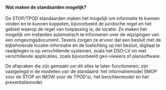 #### Wat maken de standaarden mogelijk?

De STOP/TPOD standaarden maken het mogelijk om informatie te kunnen vinden en te
kunnen koppelen, bijvoorbeeld de juridische regel en het gebied waarop de regel
van toepassing is, de locatie. Ze maken het mogelijk om instanties automatisch
te informeren over de wijzigingen van een omgevingsdocument. Tevens zorgen ze ervoor
dat een besluit met de bijbehorende locatie-informatie én de toelichting op het
besluit, digitaal te raadplegen is op verschillende systemen, zoals het DSO-LV 
en met verschillende applicaties, zoals bijvoorbeeld geo-viewers of plansoftware.

De afspraken die zijn gemaakt om dit alles te laten functioneren, zijn vastgelegd 
in de modellen van de standaard: het informatiemodel (IMOP voor de STOP en IMOW voor
de TPOD's), het berichtenmodel en het presentatiemodel.
